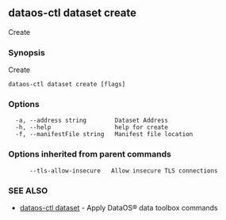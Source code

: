 ## dataos-ctl dataset create

Create

### Synopsis

Create

```
dataos-ctl dataset create [flags]
```

### Options

```
  -a, --address string        Dataset Address
  -h, --help                  help for create
  -f, --manifestFile string   Manifest file location
```

### Options inherited from parent commands

```
      --tls-allow-insecure   Allow insecure TLS connections
```

### SEE ALSO

* [dataos-ctl dataset](dataos-ctl_dataset.md)	 - Apply DataOS® data toolbox commands

